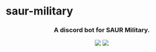 # saur-military

<h3 align="center">A discord bot for SAUR Military.</h>
<p align="center">
<img src="https://discordapp.com/assets/e4923594e694a21542a489471ecffa50.svg">
<img src="https://saur.co/board/applications/core/interface/imageproxy/imageproxy.php?img=https://i.imgur.com/r72esNO.png&key=c83be9cadc4fc190682b9fa69fa239be89a9eeb759d6188d8554c6b6f6344acc">
</p>
